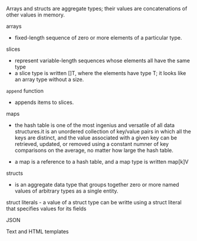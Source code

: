 Arrays and structs are aggregate types; their values are concatenations of other values in memory.

arrays
- fixed-length sequence of zero or more elements of a particular type.

slices 
- represent variable-length sequences whose elements all have the same type
- a slice type is written []T, where the elements have type T; it looks like an array type without a size.

`append` function
- appends items to slices.

maps
- the hash table is one of the most ingenius and versatile of all data structures.it is an unordered collection of key/value pairs in which all the keys are distinct, and the value associated with a given key can be retrieved, updated, or removed using a constant numner of key comparisons on the average, no matter how large the hash table.

- a map is a reference to a hash table, and a map type is written map[k]V


structs
- is an aggregate data type that groups together zero or more named values of arbitrary types as a single entity.

struct literals - a value of a struct type can be writte using a struct literal that specifies values for its fields

JSON

Text and HTML templates

